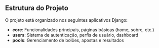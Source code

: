 ## Estrutura do Projeto
O projeto está organizado nos seguintes aplicativos Django:
- **core**: Funcionalidades principais, páginas básicas (home, sobre, etc.)
- **users**: Sistema de autenticação, perfis de usuário, dashboard
- **pools**: Gerenciamento de bolões, apostas e resultados

